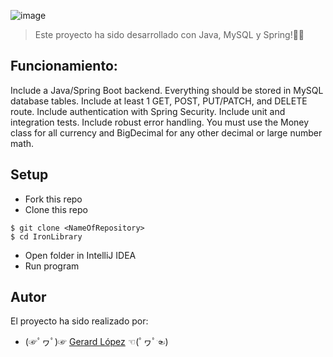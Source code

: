 ![image](https://user-images.githubusercontent.com/72072309/205083754-e000dd47-8302-4cf8-9791-33826d9d9bf9.png)

> Este proyecto ha sido desarrollado con Java, MySQL y Spring!🐱‍💻


## Funcionamiento:

Include a Java/Spring Boot backend.
Everything should be stored in MySQL database tables.
Include at least 1 GET, POST, PUT/PATCH, and DELETE route.
Include authentication with Spring Security.
Include unit and integration tests.
Include robust error handling.
You must use the Money class for all currency and BigDecimal for any other decimal or large number math.


## Setup

- Fork this repo
- Clone this repo

```shell
$ git clone <NameOfRepository>
$ cd IronLibrary
```

- Open folder in IntelliJ IDEA
- Run program

## Autor
El proyecto ha sido realizado por:
- (☞ﾟヮﾟ)☞ [Gerard López](https://github.com/GerardLopezGarcia) ☜(ﾟヮﾟ☜)

